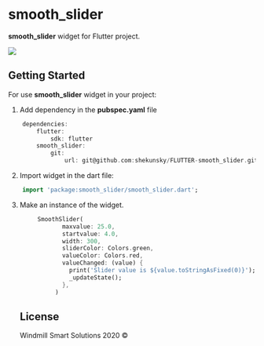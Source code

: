 # smooth_slider

**smooth_slider** widget for Flutter project.

![](SmoothSlider.gif)

## Getting Started

For use **smooth_slider** widget in your project:
1. Add dependency in the **pubspec.yaml** file
```dart
    dependencies:
        flutter:
            sdk: flutter
        smooth_slider:
            git:
                url: git@github.com:shekunsky/FLUTTER-smooth_slider.git
```

2. Import widget in the dart file:
```dart
    import 'package:smooth_slider/smooth_slider.dart';
```

3. Make an instance of the widget.

    ```dart
         SmoothSlider(
                maxvalue: 25.0,
                startvalue: 4.0,
                width: 300,
                sliderColor: Colors.green,
                valueColor: Colors.red,
                valueChanged: (value) {
                  print('Slider value is ${value.toStringAsFixed(0)}');
                  _updateState();
                },
              )
    ```
    
    ## License

    Windmill Smart Solutions 2020 ©
